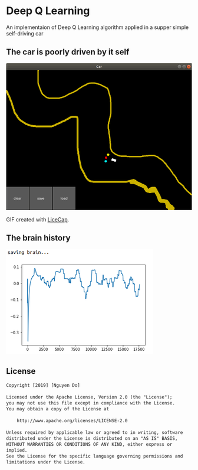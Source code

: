 # Deep Q Learning
An implementaion of Deep Q Learning algorithm applied in a supper simple self-driving car

## The car is poorly driven by it self

<img src='https://github.com/donguyenvt/DeepQLearning/blob/master/DeepQLearning.gif' title='The car is poorly driven by it self' width='' alt='The car is poorly driven by it self' />

GIF created with [LiceCap](http://www.cockos.com/licecap/).

## The brain history

<img src='https://github.com/donguyenvt/DeepQLearning/blob/master/BrainHistory.PNG' title='Obj' width='' alt='Obj' />

## License

    Copyright [2019] [Nguyen Do]

    Licensed under the Apache License, Version 2.0 (the "License");
    you may not use this file except in compliance with the License.
    You may obtain a copy of the License at

        http://www.apache.org/licenses/LICENSE-2.0

    Unless required by applicable law or agreed to in writing, software
    distributed under the License is distributed on an "AS IS" BASIS,
    WITHOUT WARRANTIES OR CONDITIONS OF ANY KIND, either express or implied.
    See the License for the specific language governing permissions and
    limitations under the License.
